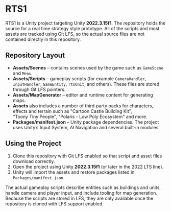 # RTS1

RTS1 is a Unity project targeting Unity **2022.3.15f1**. The repository holds the source for a real time strategy style prototype. All of the scripts and most assets are tracked using Git LFS, so the actual source files are not contained directly in this repository.

## Repository Layout

- **Assets/Scenes** – contains scenes used by the game such as `GameScene` and `Menu`.
- **Assets/Scripts** – gameplay scripts (for example `CameraHandler`, `InputHandler`, `GameEntity`, `rtsUnit`, and others). These files are stored through Git LFS pointers.
- **Assets/MapGenerator** – editor and runtime content for generating maps.
- **Assets** also includes a number of third‑party packs for characters, effects and terrain such as "Cartoon Castle Building Kit", "Toony Tiny People", "Polaris - Low Poly Ecosystem" and more.
- **Packages/manifest.json** – Unity package dependencies. The project uses Unity’s Input System, AI Navigation and several built‑in modules.

## Using the Project

1. Clone this repository with Git LFS enabled so that script and asset files download correctly.
2. Open the project using Unity **2022.3.15f1** (or later in the 2022 LTS line).
3. Unity will import the assets and restore packages listed in `Packages/manifest.json`.

The actual gameplay scripts describe entities such as buildings and units, handle camera and player input, and include tooling for map generation. Because the scripts are stored in LFS, they are only available once the repository is cloned with LFS support enabled.

